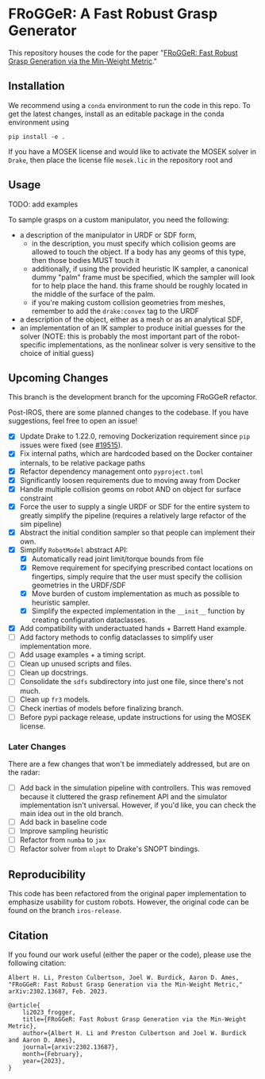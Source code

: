 # FRoGGeR: A Fast Robust Grasp Generator

This repository houses the code for the paper "[FRoGGeR: Fast Robust Grasp Generation via the Min-Weight Metric](https://arxiv.org/abs/2302.13687)."

## Installation
We recommend using a `conda` environment to run the code in this repo. To get the latest changes, install as an editable package in the conda environment using
```
pip install -e .
```
If you have a MOSEK license and would like to activate the MOSEK solver in `Drake`, then place the license file `mosek.lic` in the repository root and 

## Usage
TODO: add examples

To sample grasps on a custom manipulator, you need the following:
* a description of the manipulator in URDF or SDF form,
    * in the description, you must specify which collision geoms are allowed to touch the object. If a body has any geoms of this type, then those bodies MUST touch it
    * additionally, if using the provided heuristic IK sampler, a canonical dummy "palm" frame must be specified, which the sampler will look for to help place the hand. this frame should be roughly located in the middle of the surface of the palm.
    * if you're making custom collision geometries from meshes, remember to add the `drake:convex` tag to the URDF
* a description of the object, either as a mesh or as an analytical SDF,
* an implementation of an IK sampler to produce initial guesses for the solver (NOTE: this is probably the most important part of the robot-specific implementations, as the nonlinear solver is very sensitive to the choice of initial guess)

## Upcoming Changes
This branch is the development branch for the upcoming FRoGGeR refactor.

Post-IROS, there are some planned changes to the codebase. If you have suggestions, feel free to open an issue!
- [x] Update Drake to 1.22.0, removing Dockerization requirement since `pip` issues were fixed (see [#19515](https://github.com/RobotLocomotion/drake/pull/19515)).
- [x] Fix internal paths, which are hardcoded based on the Docker container internals, to be relative package paths
- [x] Refactor dependency management onto `pyproject.toml`
- [x] Significantly loosen requirements due to moving away from Docker
- [X] Handle multiple collision geoms on robot AND on object for surface constraint
- [x] Force the user to supply a single URDF or SDF for the entire system to greatly simplify the pipeline (requires a relatively large refactor of the sim pipeline)
- [x] Abstract the initial condition sampler so that people can implement their own.
- [x] Simplify `RobotModel` abstract API:
    - [x] Automatically read joint limit/torque bounds from file
    - [x] Remove requirement for specifying prescribed contact locations on fingertips, simply require that the user must specify the collision geometries in the URDF/SDF
    - [x] Move burden of custom implementation as much as possible to heuristic sampler.
    - [x] Simplify the expected implementation in the `__init__` function by creating configuration dataclasses.
- [x] Add compatibility with underactuated hands + Barrett Hand example.
- [ ] Add factory methods to config dataclasses to simplify user implementation more.
- [ ] Add usage examples + a timing script.
- [ ] Clean up unused scripts and files.
- [ ] Clean up docstrings.
- [ ] Consolidate the `sdfs` subdirectory into just one file, since there's not much.
- [ ] Clean up `fr3` models.
- [ ] Check inertias of models before finalizing branch.
- [ ] Before pypi package release, update instructions for using the MOSEK license.

### Later Changes
There are a few changes that won't be immediately addressed, but are on the radar:
- [ ] Add back in the simulation pipeline with controllers. This was removed because it cluttered the grasp refinement API and the simulator implementation isn't universal. However, if you'd like, you can check the main idea out in the old branch.
- [ ] Add back in baseline code
- [ ] Improve sampling heuristic
- [ ] Refactor from `numba` to `jax`
- [ ] Refactor solver from `nlopt` to Drake's SNOPT bindings.

## Reproducibility
This code has been refactored from the original paper implementation to emphasize usability for custom robots. However, the original code can be found on the branch `iros-release`.

## Citation
If you found our work useful (either the paper or the code), please use the following citation:

```
Albert H. Li, Preston Culbertson, Joel W. Burdick, Aaron D. Ames, "FRoGGeR: Fast Robust Grasp Generation via the Min-Weight Metric," arXiv:2302.13687, Feb. 2023.
```

```
@article{
    li2023_frogger,
    title={FRoGGeR: Fast Robust Grasp Generation via the Min-Weight Metric},
    author={Albert H. Li and Preston Culbertson and Joel W. Burdick and Aaron D. Ames},
    journal={arxiv:2302.13687},
    month={February},
    year={2023},
}
```
